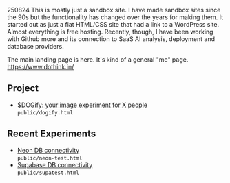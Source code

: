 250824
This is mostly just a sandbox site. I have made sandbox sites since the 90s but the functionality has changed over the years for making them. It started out as just a flat HTML/CSS site that had a link to a WordPress site. Almost everything is free hosting. Recently, though, I have been working with Github more and its connection to SaaS AI analysis, deployment and database providers.

The main landing page is here. It's kind of a general "me" page.
https://www.dothink.in/

## Project
- [$DOGify: your image experiment for X people](https://www.dothink.in/dogify.html)  
  `public/dogify.html`

## Recent Experiments
- [Neon DB connectivity](https://www.dothink.in/neon-test.html)  
  `public/neon-test.html`
- [Supabase DB connectivity](https://www.dothink.in/supatest.html)  
  `public/supatest.html`

